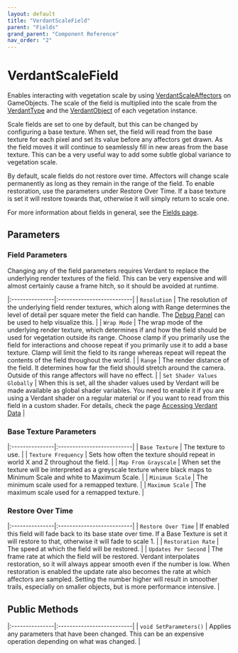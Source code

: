 ```yaml
---
layout: default
title: "VerdantScaleField"
parent: "Fields"
grand_parent: "Component Reference"
nav_order: "2"
---
```


# VerdantScaleField

Enables interacting with vegetation scale by using [VerdantScaleAffectors](../Affectors/VerdantScaleAffector) on GameObjects. The scale of the field is multiplied into the scale from the [VerdantType](../DataTypes/VerdantType) and the [VerdantObject](../VerdantObject) of each vegetation instance. 

Scale fields are set to one by default, but this can be changed by configuring a base texture. When set, the field will read from the base texture for each pixel and set its value before any affectors get drawn. As the field moves it will continue to seamlessly fill in new areas from the base texture. This can be a very useful way to add some subtle global variance to vegetation scale.

By default, scale fields do not restore over time. Affectors will change scale permanently as long as they remain in the range of the field. To enable restoration, use the parameters under Restore Over Time. If a base texture is set it will restore towards that, otherwise it will simply return to scale one.

For more information about fields in general, see the [Fields page](index.html). 

## Parameters
 
### Field Parameters

Changing any of the field parameters requires Verdant to replace the underlying render textures of the field. This can be very expensive and will almost certainly cause a frame hitch, so it should be avoided at runtime.

|:---------------|:--------------------------|
| `Resolution` | The resolution of the underlying field render textures, which along with Range determines the level of detail per square meter the field can handle. The [Debug Panel](../../AdvancedGuide/DebugPanel) can be used to help visualize this. |
| `Wrap Mode` | The wrap mode of the underlying render texture, which determines if and how the field should be used for vegetation outside its range. Choose clamp if you primarily use the field for interactions and choose repeat if you primarily use it to add a base texture. Clamp will limit the field to its range whereas repeat will repeat the contents of the field throughout the world.  |
| `Range` | The render distance of the field. It determines how far the field should stretch around the camera. Outside of this range affectors will have no effect. |
| `Set Shader Values Globally` | When this is set, all the shader values used by Verdant will be made available as global shader variables. You need to enable it if you are using a Verdant shader on a regular material or if you want to read from this field in a custom shader. For details, check the page [Accessing Verdant Data]("../../AdvancedGuide/AccessingVerdantData") |

### Base Texture Parameters

|:---------------|:--------------------------|
| `Base Texture` | The texture to use. |
| `Texture Frequency` | Sets how often the texture should repeat in world X and Z throughout the field. |
| `Map From Grayscale` | When set the texture will be interpreted as a greyscale texture where black maps to Minimum Scale and white to Maximum Scale. |
| `Minimum Scale` | The minimum scale used for a remapped texture. |
| `Maximum Scale` | The maximum scale used for a remapped texture. |

### Restore Over Time
 
|:---------------|:--------------------------|
| `Restore Over Time` | If enabled this field will fade back to its base state over time. If a Base Texture is set it will restore to that, otherwise it will fade to scale 1. |
| `Restoration Rate` | The speed at which the field will be restored. |
| `Updates Per Second` | The frame rate at which the field will be restored. Verdant interpolates restoration, so it will always appear smooth even if the number is low. When restoration is enabled the update rate also becomes the rate at which affectors are sampled. Setting the number higher will result in smoother trails, especially on smaller objects, but is more performance intensive. |

## Public Methods

|:---------------|:--------------------------|
| `void SetParameters()` | Applies any parameters that have been changed. This can be an expensive operation depending on what was changed. |

